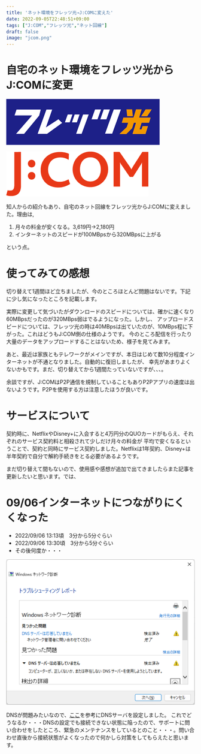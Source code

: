 ```yaml
---
title: 'ネット環境をフレッツ光→J:COMに変えた'
date: 2022-09-05T22:48:51+09:00
tags: ["J:COM","フレッツ光","ネット回線"]
draft: false
image: "jcom.png"
---
```


# 自宅のネット環境をフレッツ光からJ:COMに変更

![](flets_hikari.png)

![](jcom.png)

知人からの紹介もあり、自宅のネット回線をフレッツ光からJ:COMに変えました。理由は,

1. 月々の料金が安くなる。3,619円→2,180円
2. インターネットのスピードが100MBpsから320MBpsに上がる

という点。

# 使ってみての感想
切り替えて1週間ほど立ちましたが、今のところほとんど問題はないです。下記に少し気になったところを記載します。

実際に変更して気づいたがダウンロードのスピードについては、確かに速くなり60MBpsだったのが320MBps弱はでるようになった。しかし、
アップロードスピードについては、フレッツ光の時は40MBpsは出ていたのが、10MBps程に下がった。これはどうもJ:COM側の仕様のようです。
今のところ配信を行ったり大量のデータをアップロードすることはないため、様子を見てみます。

あと、最近は家族ともテレワークがメインですが、本日はじめて数10分程度インターネットが不通となりました。自動的に復旧しましたが、
幸先があまりよくないかもです。まだ、切り替えてから1週間たっていないですが、、、。

余談ですが、J:COMはP2P通信を規制していることもありP2Pアプリの速度は出ないようです。P2Pを使用する方は注意したほうが良いです。

# サービスについて
契約時に、NetflixやDisney+に入会すると4万円分のQUOカードがもらえ、それぞれのサービス契約料と相殺されて少しだけ月々の料金が
平均で安くなるということで、契約と同時にサービス契約しました。Netflixは1年契約、Disney+は半年契約で自分で解約手続きをとる必要があるようです。

まだ切り替えて間もないので、使用感や感想が追加で出てきましたらまた記事を更新したいと思います。では、

# 09/06インターネットにつながりにくくなった
- 2022/09/06 13:13頃　3分から5分ぐらい
- 2022/09/06 13:30頃　3分から5分ぐらい
- その後何度か・・・

![ネットワーク診断](trouble_shooting.png)

DNSが問題みたいなので、[ここ](https://internet.watch.impress.co.jp/docs/column/shimizu/1367271.html)を参考にDNSサーバを設定しました。
これでどうなるか・・・DNSの設定でも接続できない状態に陥ったので、サポートに問い合わせをしたところ、緊急のメンテナンスをしているとのこと・・・。問い合わせ直後から接続状態がよくなったので何かしら対策をしてもらえたと思います。
